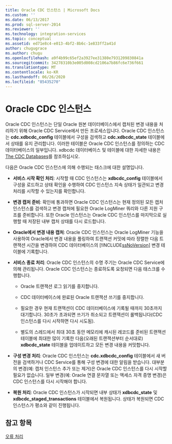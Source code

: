 ```yaml
---
title: Oracle CDC 인스턴스 | Microsoft Docs
ms.custom: ''
ms.date: 06/13/2017
ms.prod: sql-server-2014
ms.reviewer: ''
ms.technology: integration-services
ms.topic: conceptual
ms.assetid: ed71e8c4-e013-4bf2-8b6c-1e833ff2a41d
author: chugugrace
ms.author: chugu
ms.openlocfilehash: a9f4b99c65ef2a3927ee31380e7931209830841a
ms.sourcegitcommit: 34278310b3e005d008cd2106a7b86fc6e736f661
ms.translationtype: MT
ms.contentlocale: ko-KR
ms.lasthandoff: 06/26/2020
ms.locfileid: "85435270"
---
```

# <a name="the-oracle-cdc-instance"></a>Oracle CDC 인스턴스
  Oracle CDC 인스턴스는 단일 Oracle 원본 데이터베이스에서 캡처된 변경 내용을 처리하기 위해 Oracle CDC Service에서 만든 프로세스입니다. Oracle CDC 인스턴스는 **cdc.xdbcdc_config** 테이블에서 구성을 검색하고 **cdc.xdbcdc_state** 테이블에서 상태를 유지 관리합니다. 이러한 테이블은 Oracle CDC 인스턴스를 정의하는 CDC 데이터베이스의 일부입니다. xdbcdc 데이터베이스 및 테이블에 대한 자세한 내용은 [The CDC Databases](the-oracle-cdc-service.md)를 참조하십시오.  
  
 다음은 Oracle CDC 인스턴스에 의해 수행되는 태스크에 대한 설명입니다.  
  
-   **서비스 시작 확인 처리**: 시작할 때 CDC 인스턴스는 **xdbcdc_config** 테이블에서 구성을 로드하고 상태 확인을 수행하여 CDC 인스턴스 지속 상태가 일관되고 변경 처리를 시작할 수 있는지를 확인합니다.  
  
-   **변경 캡처 준비**: 확인에 통과하면 Oracle CDC 인스턴스는 현재 정의된 모든 캡처 인스턴스를 검색하고 변경 캡처에 필요한 Oracle LogMiner 쿼리와 다른 지원 구조를 준비합니다. 또한 Oracle 인스턴스는 Oracle CDC 인스턴스를 마지막으로 실행할 때 저장된 내부 캡처 상태를 다시 로드합니다.  
  
-   **Oracle에서 변경 내용 캡처**: Oracle CDC 인스턴스는 Oracle LogMiner 기능을 사용하여 Oracle에서 변경 내용을 풀링하여 트랜잭션 커밋에 따라 정렬한 다음 트랜잭션 시간을 변경하여 CDC 데이터베이스의 [!INCLUDE[ssNoVersion](../../includes/ssnoversion-md.md)] 변경 테이블에 기록합니다.  
  
-   **서비스 종료 처리**: Oracle CDC 인스턴스의 수명 주기는 Oracle CDC Service에 의해 관리됩니다. Oracle CDC 인스턴스는 종료하도록 요청되면 다음 태스크를 수행합니다.  
  
    -   Oracle 트랜잭션 로그 읽기를 중지합니다.  
  
    -   CDC 데이터베이스에 완료된 Oracle 트랜잭션 쓰기를 중지합니다.  
  
    -   필요한 경우 현재 트랜잭션이 CDC 데이터베이스에 기록될 때까지 30초까지 대기합니다. 30초가 초과되면 쓰기가 취소되고 트랜잭션이 롤백됩니다(CDC 인스턴스를 다시 시작하면 다시 시도됨).  
  
    -   별도의 스레드에서 최대 30초 동안 메모리에 캐시된 레코드를 준비된 트랜잭션 테이블에 최대한 많이 기록한 다음(오래된 트랜잭션부터 순서대로) **xdbcdc_state** 테이블을 업데이트하고 모든 변경 내용을 커밋합니다.  
  
-   **구성 변경 처리**: Oracle CDC 인스턴스는 **cdc.xdbcdc_config** 테이블에서 새 버전을 검색하거나 CDC Service를 통해 구성 변경에 대한 알림을 받습니다. 대부분의 변경(예: 캡처 인스턴스 추가 또는 제거)은 Oracle CDC 인스턴스를 다시 시작할 필요가 없습니다. 일부 변경(예: Oracle 연결 문자열 또는 액세스 자격 증명 변경)은 CDC 인스턴스를 다시 시작해야 합니다.  
  
-   **복원 처리**: Oracle CDC 인스턴스가 시작되면 내부 상태가 **xdbcdc_state** 및 **xdbcdc_staged_transactions** 테이블에서 복원됩니다. 상태가 복원되면 CDC 인스턴스가 평소와 같이 진행됩니다.  
  
## <a name="see-also"></a>참고 항목  
 [오류 처리](error-handling.md)  
  
  
